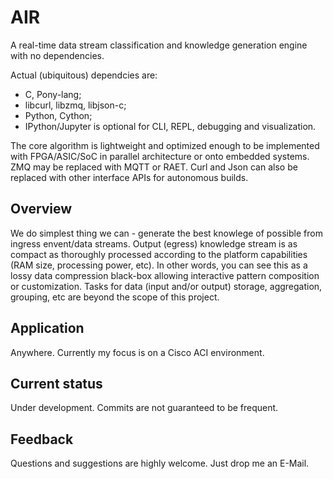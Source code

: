 # AIR
A real-time data stream classification and knowledge generation engine with no dependencies.

Actual (ubiquitous) dependcies are:
- C, Pony-lang;
- libcurl, libzmq, libjson-c;
- Python, Cython;
- IPython/Jupyter is optional for CLI, REPL, debugging and visualization.

The core algorithm is lightweight and optimized enough to be implemented with FPGA/ASIC/SoC in parallel architecture or onto embedded systems.
ZMQ may be replaced with MQTT or RAET. Curl and Json can also be replaced with other interface APIs for autonomous builds.

## Overview
We do simplest thing we can - generate the best knowlege of possible from ingress envent/data streams.
Output (egress) knowledge stream is as compact as thoroughly processed according to the platform capabilities (RAM size, processing power, etc). In other words, you can see this as a lossy data compression black-box allowing interactive pattern composition or customization.
Tasks for data (input and/or output) storage, aggregation, grouping, etc are beyond the scope of this project.

## Application
Anywhere.
Currently my focus is on a Cisco ACI environment.

## Current status
Under development.
Commits are not guaranteed to be frequent.

## Feedback
Questions and suggestions are highly welcome. Just drop me an E-Mail.
